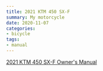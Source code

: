 ```yaml
---
title: 2021 KTM 450 SX-F
summary: My motorcycle
date: 2020-11-07
categories:
- bicycle
tags:
- manual
---
```


<a href="https://mikejobrienmedia.s3-us-west-1.amazonaws.com/2021_ktm_450_sxf_21_3214216_en_OM.pdf">2021 KTM 450 SX-F Owner's Manual</a>